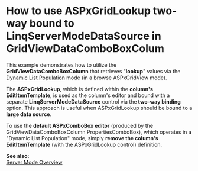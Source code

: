 # How to use ASPxGridLookup two-way bound to LinqServerModeDataSource in GridViewDataComboBoxColum 


<p>This example demonstrates how to utilize the <strong>GridViewDataComboBoxColumn</strong> that retrieves "<strong>lookup</strong>" values via the <a href="http://documentation.devexpress.com/#AspNet/CustomDocument8196"><u>Dynamic List Population</u></a> mode (in a browse ASPxGridView mode).</p><p>The <strong>ASPxGridLookup</strong>, which is defined within the <strong>column's EditItemTemplate</strong>, is used as the column's editor and bound with a separate <strong>LinqServerModeDataSource</strong> control via the<strong> two-way binding</strong> option. This approach is useful when ASPxGridLookup should be bound to a <strong>large data source</strong>.</p><p>To use the <strong>default ASPxComboBox editor</strong> (produced by the GridViewDataComboBoxColumn PropertiesComboBox), which operates in a "Dynamic List Population" mode, simply <strong>remove the column's EditItemTemplate</strong> (with the ASPxGridLookup control) definition.</p><p><strong>See also:</strong><br />
<a href="http://documentation.devexpress.com/#AspNet/CustomDocument3726"><u>Server Mode Overview</u></a></p>

<br/>


